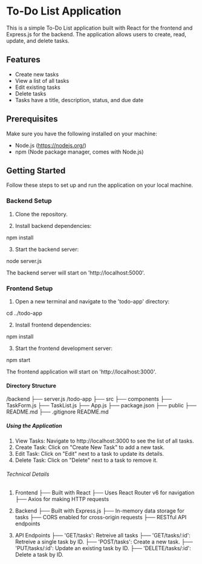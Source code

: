 # To-Do List Application

This is a simple To-Do List application built with React for the frontend and Express.js for the backend. The application allows users to create, read, update, and delete tasks.

## Features

- Create new tasks
- View a list of all tasks
- Edit existing tasks
- Delete tasks
- Tasks have a title, description, status, and due date

## Prerequisites

Make sure you have the following installed on your machine:

- Node.js (https://nodejs.org/)
- npm (Node package manager, comes with Node.js)

## Getting Started

Follow these steps to set up and run the application on your local machine.

### Backend Setup

1. Clone the repository.

2. Install backend dependencies:

npm install

3. Start the backend server:

node server.js

The backend server will start on 'http://localhost:5000'.

### Frontend Setup

1. Open a new terminal and navigate to the 'todo-app' directory:

cd ../todo-app

2. Install frontend dependencies:

npm install

3. Start the frontend development server:

npm start

The frontend application will start on 'http://localhost:3000'.

#### Directory Structure

/backend
├── server.js
/todo-app
├── src
├── components
├── TaskForm.js
├── TaskList.js
├── App.js
├── package.json
├── public
├── README.md
├── .gitignore
README.md

##### Using the Application

1. View Tasks: Navigate to http://localhost:3000 to see the list of all tasks.
2. Create Task: Click on "Create New Task" to add a new task.
3. Edit Task: Click on "Edit" next to a task to update its details.
4. Delete Task: Click on "Delete" next to a task to remove it.

###### Technical Details

1. Frontend
   ├── Built with React
   ├── Uses React Router v6 for navigation
   ├── Axios for making HTTP requests

2. Backend
   ├── Built with Express.js
   ├── In-memory data storage for tasks
   ├── CORS enabled for cross-origin requests
   ├── RESTful API endpoints

3. API Endpoints
   ├── 'GET/tasks': Retreive all tasks
   ├── 'GET/tasks/:id': Retreive a single task by ID.
   ├── 'POST/tasks': Create a new task.
   ├── 'PUT/tasks/:id': Update an existing task by ID.
   ├── 'DELETE/tasks/:id': Delete a task by ID.
